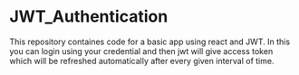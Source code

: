 # JWT_Authentication

This repository containes code for a basic app using react and JWT. In this you can login using your credential and then jwt will give access token which will be refreshed automatically after every given interval
of time.

